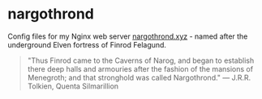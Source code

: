 # nargothrond

Config files for my Nginx web server [nargothrond.xyz](https://nargothrond.xyz/) - named after the underground Elven fortress of Finrod Felagund.

> "Thus Finrod came to the Caverns of Narog, and began to establish there deep halls and armouries after the fashion of the mansions of Menegroth; and that stronghold was called Nargothrond."
> ― J.R.R. Tolkien, Quenta Silmarillion
